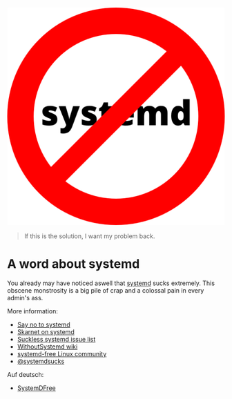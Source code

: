 
![nosystemd logo](nosystemd.png)

> If this is the solution, I want my problem back.

# A word about systemd

You already may have noticed aswell that
[systemd](https://www.freedesktop.org/wiki/Software/systemd/)
sucks extremely.
This obscene monstrosity is a big pile of crap and a colossal pain
in every admin's ass.

More information:

* [Say no to systemd](https://nosystemd.org/)
* [Skarnet on systemd](http://skarnet.org/software/systemd.html)
* [Suckless systemd issue list](http://suckless.org/sucks/systemd/)
* [WithoutSystemd wiki](http://without-systemd.org/)
* [systemd-free Linux community](https://sysdfree.wordpress.com/)
* [@systemdsucks](https://twitter.com/systemdsucks)

Auf deutsch:

* [SystemDFree](https://systemdfree.de/)

